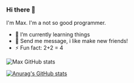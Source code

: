 ### Hi there 👋

I'm Max. I'm a not so good programmer.

- 🌱 I’m currently learning things
- 💬 Send me message, i like make new friends!
- ⚡ Fun fact: 2+2 = 4


![Max GitHub stats](https://github-readme-stats.vercel.app/api?username=X86Max&show_icons=true&theme=radical)


[![Anurag's GitHub stats](https://github-readme-stats.vercel.app/api?username=anuraghazra)](https://github.com/anuraghazra/github-readme-stats)


